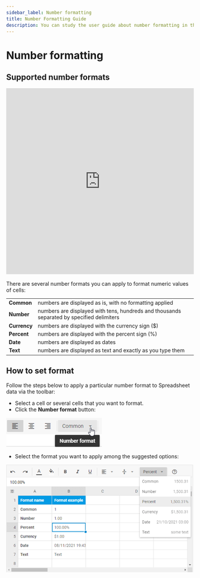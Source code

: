 ```yaml
---
sidebar_label: Number formatting
title: Number Formatting Guide
description: You can study the user guide about number formatting in the documentation of the DHTMLX JavaScript Spreadsheet library. Browse developer guides and API reference, try out code examples and live demos, and download a free 30-day evaluation version of DHTMLX Spreadsheet.
---
```


# Number formatting

## Supported number formats

<iframe src="https://snippet.dhtmlx.com/wkoznm3n?mode=result" frameborder="0" class="snippet_iframe" width="100%" height="500"></iframe>

There are several number formats you can apply to format numeric values of cells:

<table>
	<tbody>
        <tr>
			<td><b>Common</b></td>
			<td>numbers are displayed as is, with no formatting applied</td>
		</tr>
        <tr>
			<td><b>Number</b></td>
			<td>numbers are displayed with tens, hundreds and thousands separated by specified delimiters</td>
		</tr>
        <tr>
			<td><b>Currency</b></td>
			<td>numbers are displayed with the currency sign ($)</td>
		</tr>
        <tr>
			<td><b>Percent</b></td>
			<td>numbers are displayed with the percent sign (%)</td>
		</tr>
		<tr>
			<td><b>Date</b></td>
			<td>numbers are displayed as dates</td>
		</tr>
        <tr>
			<td><b>Text</b></td>
			<td>numbers are displayed as text and exactly as you type them</td>
		</tr>
    </tbody>
</table>

## How to set format

Follow the steps below to apply a particular number format to Spreadsheet data via the toolbar:

- Select a cell or several cells that you want to format.
- Click the **Number format** button:

![Number format button](assets/number_format_button.png)

- Select the format you want to apply among the suggested options:

![Number format options](assets/number_format_overview.png)
